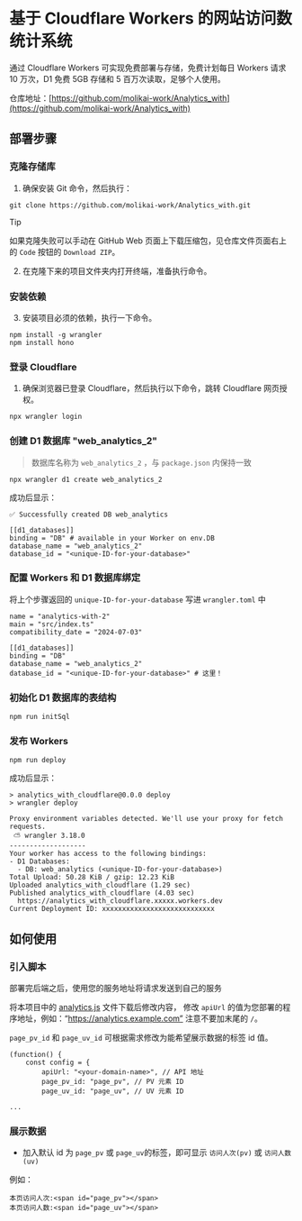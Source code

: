 # 基于 Cloudflare Workers 的网站访问数统计系统
通过 Cloudflare Workers 可实现免费部署与存储，免费计划每日 Workers 请求 10 万次，D1 免费 5GB 存储和 5 百万次读取，足够个人使用。

仓库地址：[https://github.com/molikai-work/Analytics_with](https://github.com/molikai-work/Analytics_with)

## 部署步骤
### 克隆存储库

1. 确保安装 Git 命令，然后执行：
```
git clone https://github.com/molikai-work/Analytics_with.git
```

> [!TIP]
> 如果克隆失败可以手动在 GitHub  Web 页面上下载压缩包，见仓库文件页面右上的 `Code` 按钮的 `Download ZIP`。

2. 在克隆下来的项目文件夹内打开终端，准备执行命令。

### 安装依赖
3. 安装项目必须的依赖，执行一下命令。

```
npm install -g wrangler
npm install hono
```

### 登录 Cloudflare

1. 确保浏览器已登录 Cloudflare，然后执行以下命令，跳转 Cloudflare 网页授权。
```
npx wrangler login
```

### 创建 D1 数据库 "web_analytics_2"

> 数据库名称为 `web_analytics_2` ，与 `package.json` 内保持一致

```
npx wrangler d1 create web_analytics_2
```

成功后显示：
```
✅ Successfully created DB web_analytics

[[d1_databases]]
binding = "DB" # available in your Worker on env.DB
database_name = "web_analytics_2"
database_id = "<unique-ID-for-your-database>"
```

### 配置 Workers 和 D1 数据库绑定

将上个步骤返回的 `unique-ID-for-your-database` 写进 `wrangler.toml` 中

```
name = "analytics-with-2"
main = "src/index.ts"
compatibility_date = "2024-07-03"

[[d1_databases]]
binding = "DB"
database_name = "web_analytics_2"
database_id = "<unique-ID-for-your-database>" # 这里！
```

### 初始化 D1 数据库的表结构

```
npm run initSql
```

### 发布 Workers

```
npm run deploy
```

成功后显示：
```
> analytics_with_cloudflare@0.0.0 deploy
> wrangler deploy

Proxy environment variables detected. We'll use your proxy for fetch requests.
 ⛅️ wrangler 3.18.0
-------------------
Your worker has access to the following bindings:
- D1 Databases:
  - DB: web_analytics (<unique-ID-for-your-database>)
Total Upload: 50.28 KiB / gzip: 12.23 KiB
Uploaded analytics_with_cloudflare (1.29 sec)
Published analytics_with_cloudflare (4.03 sec)
  https://analytics_with_cloudflare.xxxxx.workers.dev
Current Deployment ID: xxxxxxxxxxxxxxxxxxxxxxxxxxxx
```

## 如何使用
### 引入脚本
部署完后端之后，使用您的服务地址将请求发送到自己的服务

将本项目中的 [analytics.js](/front/dist/analytics.js) 文件下载后修改内容，
修改 `apiUrl` 的值为您部署的程序地址，例如：“https://analytics.example.com”
注意不要加末尾的 `/`。

`page_pv_id` 和 `page_uv_id` 可根据需求修改为能希望展示数据的标签 id 值。

```
(function() {
    const config = {
        apiUrl: "<your-domain-name>", // API 地址
        page_pv_id: "page_pv", // PV 元素 ID
        page_uv_id: "page_uv", // UV 元素 ID

...
```

### 展示数据
- 加入默认 id 为 `page_pv` 或 `page_uv`的标签，即可显示 `访问人次(pv)` 或 `访问人数(uv)`

例如：

```
本页访问人次:<span id="page_pv"></span>
本页访问人数:<span id="page_uv"></span>
```
